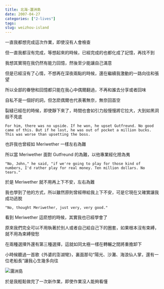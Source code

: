 ```yaml
---
title: 北海·潿洲島
date: 2007-04-27
categories: ["2-lives"]
tags: 
slug: weizhou-island
---
```


一直我都想完成這次作業，即使沒有人會檢查

但一直我都沒有完成，等想起來的時候，已經完成的也都化成了記憶，再找不到

我想其實現在我仍然有能力回憶，然後至少能讓自己滿意

但是已經沒有了心情，不想再在深夜兩點的時候，還在繼續我激動的一路向往和張望

所以全部的眷戀和回憶都只能在我心中偶爾翻過，不再和誰去分享或者回味

自私不是一個好的詞，但怎麽偶爾也代表著無奈，無奈回首空

裂縫已經在的時候，即使靜下來了，時間也會如引力般慢慢將它拉大，大到如黑洞般不見底

	For him, there was no upside. If he won, he upset Gutfreund. No good came of this. But if he lost, he was out of pocket a million bucks. This was worse than upsetting the boss.

也許我也曾經如 Meriwether 一樣左右為難

所以當 Meriwether 面對 Gutfreund 的為難，以他專業經化險為夷

	"No, John," he said, "if we're going to play for those kind of numbers, I'd rather play for real money. Ten million dollars. No tears."

於是 Meriwether 就不用再上下不安，左右為難

我也學到了他的方式，所以雖然原則曾經帶給我上下不安，可是它現在又確實讓我成功逃脫

	"No, thought Meriwether, just very, very good."

看到 Meriwether 這麽想的時候，其實我也已經學會了

原來我們完全可以不用執著於別人或者自己給自己下的圈套，如果根本沒有束縛，就不用為束縛發愁

在兩種選擇外還有第三種選擇，這就如同太極一樣在轉輾之間將重擔卸下

小時候聽過一首歌《外婆的澎湖彎》，裏面那句“陽光、沙灘、海浪仙人掌，還有一位老船長”讓我心生幾多向往

![潿洲島](http://blufiles.storage.msn.com/x1pIjpkUX-8gH9dMxsmDKENdWafc6NA5xSm-Hzv2Vz4U7asawWkpYzdurVRm1TlwFjwXOPSVO1J4Pw3s2LQvhpVPWc4mEe77me8g32Ya2nEPzNfc55yd4xi3Q)

於是我輕鬆做完了一次新作業，即使作業沒人能夠看懂